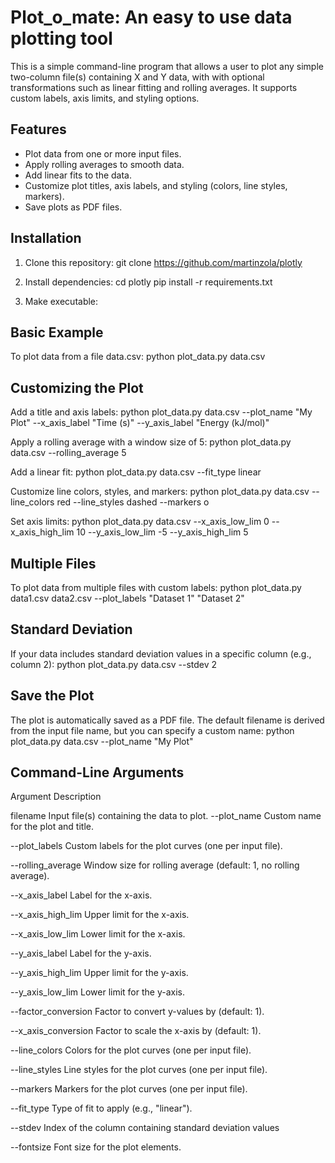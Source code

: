 # Plot_o_mate: An easy to use data plotting tool

This is a simple command-line program that allows a user to plot any simple two-column file(s) containing X and Y data,
with with optional transformations such as linear fitting and rolling averages. It supports custom labels, axis limits, and styling options.

## Features
- Plot data from one or more input files.
- Apply rolling averages to smooth data.
- Add linear fits to the data.
- Customize plot titles, axis labels, and styling (colors, line styles, markers).
- Save plots as PDF files.

## Installation

1. Clone this repository:
   git clone https://github.com/martinzola/plotly

2. Install dependencies:
    cd plotly
    pip install -r requirements.txt

3. Make executable:

## Basic Example

To plot data from a file data.csv:
    python plot_data.py data.csv

## Customizing the Plot

Add a title and axis labels:
    python plot_data.py data.csv --plot_name "My Plot" --x_axis_label "Time (s)" --y_axis_label "Energy (kJ/mol)"

Apply a rolling average with a window size of 5:
    python plot_data.py data.csv --rolling_average 5

Add a linear fit:
    python plot_data.py data.csv --fit_type linear

Customize line colors, styles, and markers:
    python plot_data.py data.csv --line_colors red --line_styles dashed --markers o

Set axis limits:
    python plot_data.py data.csv --x_axis_low_lim 0 --x_axis_high_lim 10 --y_axis_low_lim -5 --y_axis_high_lim 5

## Multiple Files

To plot data from multiple files with custom labels:
    python plot_data.py data1.csv data2.csv --plot_labels "Dataset 1" "Dataset 2"
    
## Standard Deviation

If your data includes standard deviation values in a specific column (e.g., column 2):
    python plot_data.py data.csv --stdev 2

## Save the Plot

The plot is automatically saved as a PDF file. The default filename is derived from the input file name, but you can specify a custom name:
    python plot_data.py data.csv --plot_name "My Plot"

## Command-Line Arguments

Argument	    Description

filename	    Input file(s) containing the data to plot.
--plot_name 	    Custom name for the plot and title.

--plot_labels	    Custom labels for the plot curves (one per input file).

--rolling_average	Window size for rolling average (default: 1, no rolling average).

--x_axis_label	    Label for the x-axis.

--x_axis_high_lim	Upper limit for the x-axis.

--x_axis_low_lim	Lower limit for the x-axis.

--y_axis_label	    Label for the y-axis.

--y_axis_high_lim	Upper limit for the y-axis.

--y_axis_low_lim	Lower limit for the y-axis.

--factor_conversion	Factor to convert y-values by (default: 1).

--x_axis_conversion	Factor to scale the x-axis by (default: 1).

--line_colors	    Colors for the plot curves (one per input file).

--line_styles	    Line styles for the plot curves (one per input file).

--markers	        Markers for the plot curves (one per input file).

--fit_type	        Type of fit to apply (e.g., "linear").

--stdev	            Index of the column containing standard deviation values

--fontsize	        Font size for the plot elements.
